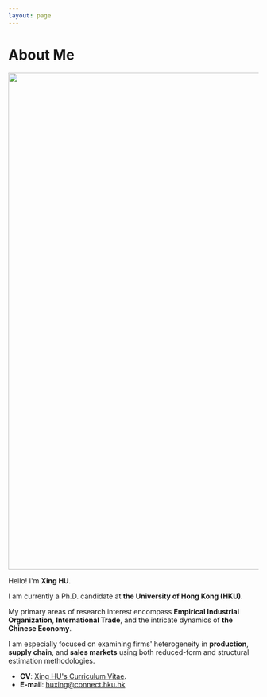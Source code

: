 ```yaml
---
layout: page
---
```


# About Me

<img src="https://huxingecon.github.io/huxing_sit_4.jpeg" class="floatpic" height="1000">

Hello! I'm **Xing HU**.<br>

I am currently a Ph.D. candidate at **the University of Hong Kong (HKU)**.<br> 

My primary areas of research interest encompass **Empirical Industrial Organization**, **International Trade**, and the intricate dynamics of **the Chinese Economy**. <br>

I am especially focused on examining firms' heterogeneity in **production**, **supply chain**, and **sales markets** using both reduced-form and structural estimation methodologies.<br>

- **CV**: [Xing HU's Curriculum Vitae](https://huxingecon.github.io/file/huxing_CV_2024sep13.pdf).
- **E-mail**: huxing@connect.hku.hk


